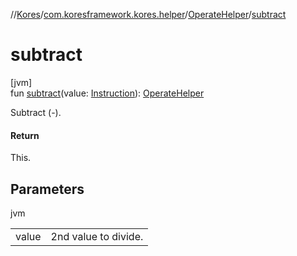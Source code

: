 //[Kores](../../../index.md)/[com.koresframework.kores.helper](../index.md)/[OperateHelper](index.md)/[subtract](subtract.md)

# subtract

[jvm]\
fun [subtract](subtract.md)(value: [Instruction](../../com.koresframework.kores/-instruction/index.md)): [OperateHelper](index.md)

Subtract (-).

#### Return

This.

## Parameters

jvm

| | |
|---|---|
| value | 2nd value to divide. |
